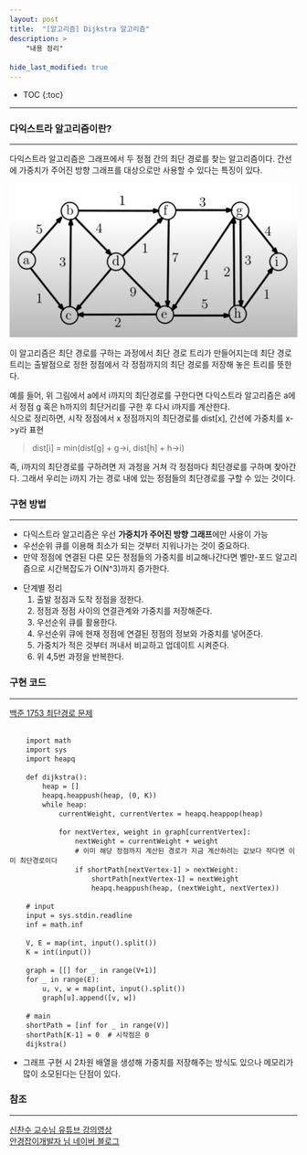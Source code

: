 ```yaml
---
layout: post
title:  "[알고리즘] Dijkstra 알고리즘"
description: >
    "내용 정리"

hide_last_modified: true
---
```

* TOC
{:toc}
***
### 다익스트라 알고리즘이란?
***
다익스트라 알고리즘은 그래프에서 두 정점 간의 최단 경로를 찾는 알고리즘이다. 간선에 가중치가 주어진 방향 그래프를 대상으로만 사용할 수 있다는 특징이 있다.   

![graph](/assets/img/study/graph.png)   

이 알고리즘은 최단 경로를 구하는 과정에서 최단 경로 트리가 만들어지는데 최단 경로 트리는 출발점으로 정한 정점에서 각 정점까지의 최단 경로를 저장해 놓은 트리를 뜻한다.   

예를 들어, 위 그림에서 a에서 i까지의 최단경로를 구한다면 다익스트라 알고리즘은 a에서 정점 g 혹은 h까지의 최단거리를 구한 후 다시 i까지를 계산한다.   
식으로 정리하면, 시작 정점에서 x 정점까지의 최단경로를 dist[x], 간선에 가중치를 x->y라 표현   

> dist[i] = min(dist[g] + g->i, dist[h] + h->i)

즉, i까지의 최단경로를 구하려면 저 과정을 거쳐 각 정점마다 최단경로를 구하며 찾아간다. 그래서 우리는 i까지 가는 경로 내에 있는 정점들의 최단경로를 구할 수 있는 것이다.

### 구현 방법
***
- 다익스트라 알고리즘은 우선 **가중치가 주어진 방향 그래프**에만 사용이 가능
- 우선순위 큐를 이용해 최소가 되는 것부터 지워나가는 것이 중요하다.
- 만약 정점에 연결된 다른 모든 정점들의 가중치를 비교해나간다면 벨만-포드 알고리즘으로 시간복잡도가 O(N^3)까지 증가한다.

+ 단계별 정리
  1. 출발 정점과 도착 정점을 정한다.
  2. 정점과 정점 사이의 연결관계와 가중치를 저장해준다.
  3. 우선순위 큐를 활용한다.
  4. 우선순위 큐에 현재 정점에 연결된 정점의 정보와 가중치를 넣어준다.
  5. 가중치가 적은 것부터 꺼내서 비교하고 업데이트 시켜준다.
  6. 위 4,5번 과정을 반복한다.

### 구현 코드
***
[백준 1753 최단경로 문제](https://www.acmicpc.net/problem/1753)

```

    import math
    import sys
    import heapq
    
    def dijkstra():
        heap = []
        heapq.heappush(heap, (0, K))
        while heap:
            currentWeight, currentVertex = heapq.heappop(heap)
    
            for nextVertex, weight in graph[currentVertex]:
                nextWeight = currentWeight + weight
                # 이미 해당 정점까지 계산된 경로가 지금 계산하려는 값보다 작다면 이미 최단경로이다
                if shortPath[nextVertex-1] > nextWeight:  
                    shortPath[nextVertex-1] = nextWeight
                    heapq.heappush(heap, (nextWeight, nextVertex))
    
    # input
    input = sys.stdin.readline
    inf = math.inf
    
    V, E = map(int, input().split())
    K = int(input())
    
    graph = [[] for _ in range(V+1)]
    for _ in range(E):
        u, v, w = map(int, input().split())
        graph[u].append([v, w])
    
    # main
    shortPath = [inf for _ in range(V)]
    shortPath[K-1] = 0  # 시작점은 0
    dijkstra()

```

- 그래프 구현 시 2차원 배열을 생성해 가중치를 저장해주는 방식도 있으나 메모리가 많이 소모된다는 단점이 있다.

### 참조
***
[신찬수 교수님 유튜브 강의영상](https://www.youtube.com/watch?v=0NrlN88D9Fs&list=PLsMufJgu5932XYejsOwcUDJ2F75f56nrl&index=49&pp=iAQB)   
[안경잡이개발자 님 네이버 블로그](https://m.blog.naver.com/ndb796/221234424646)